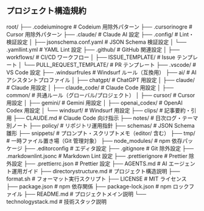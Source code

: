 ## プロジェクト構造規約

root/
├── .codeiuminogre # Codeium 用除外パターン
├── .cursorinogre # Cursor 用除外パターン
├── .claude/ # Claude AI 設定
├── .config/ # Lint・検証設定
│ ├── jsonschema.conf.yaml # JSON Schema 検証設定
│ └── .yamllint.yml # YAML Lint 設定
├── .github/ # GitHub 関連設定
│ ├── workflows/ # CI/CD ワークフロー
│ ├── ISSUE_TEMPLATE/ # Issue テンプレート
│ └── PULL_REQUEST_TEMPLATE/ # PR テンプレート
├── .vscode/ # VS Code 設定
├── .windsurfrules # Windsurf ルール（互換用）
├── ai/ # AI アシスタントプロファイル
│ ├── chatgpt/ # ChatGPT 用設定
│ ├── claude/ # Claude 用設定
│ ├── claude_code/ # Claude Code 用設定
│ ├── common/ # 共通ルール（グローバル/プロジェクト）
│ ├── cursor/ # Cursor 用設定
│ ├── gemini/ # Gemini 用設定
│ ├── openai_codex/ # OpenAI Codex 用設定
│ └── windsurf/ # Windsurf 用設定
├── clips/ # 記事要約・引用
├── CLAUDE.md # Claude Code 向け指示
├── notes/ # 日次ログ・テーマ別ノート
├── policy/ # リポジトリ運用指針
├── schemas/ # JSON Schema 雛形
├── snippets/ # プロンプト・スクリプトメモ（editor/ 含む）
├── tmp/ # 一時ファイル置き場（Git 管理対象）
├── node_modules/ # npm 依存パッケージ
├── .editorconfig # エディタ設定
├── .gitignore # Git 除外設定
├── .markdownlint.jsonc # Markdown Lint 設定
├── .prettierignore # Prettier 除外設定
├── .prettierrc.json # Prettier 設定
├── AGENTS.md # AI エージェント運用ガイド
├── directorystructure.md # プロジェクト構造説明
├── format.sh # フォーマット実行スクリプト
├── LICENSE # MIT ライセンス
├── package.json # npm 依存関係
├── package-lock.json # npm ロックファイル
├── README.md # プロジェクトメイン説明
└── technologystack.md # 技術スタック説明
